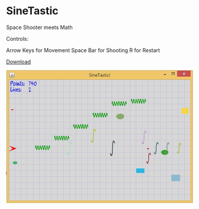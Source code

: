 # SineTastic
Space Shooter meets Math

Controls:

Arrow Keys for Movement
Space Bar for Shooting
R for Restart

[Download](sinetastic-game-0.1-jar-with-dependencies.jar?raw=true)

![Current State](preview.jpg "Current State")

